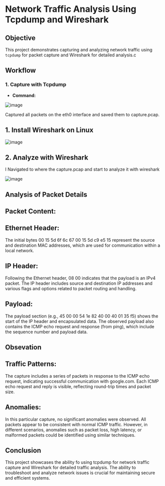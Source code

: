 
# Network Traffic Analysis Using Tcpdump and Wireshark

## Objective
This project demonstrates capturing and analyzing network traffic using `tcpdump` for packet capture and Wireshark for detailed analysis.c

## Workflow

### 1. Capture with Tcpdump
- **Command:**
 
![image](https://github.com/user-attachments/assets/8352de0f-7b4b-4c62-8d99-86a3db0f1e2b)


Captured all packets on the eth0 interface and saved them to capture.pcap.

## 1. Install Wireshark on Linux 

![image](https://github.com/user-attachments/assets/806af965-bfeb-4a91-8edf-766878005fae)


## 2. Analyze with Wireshark

I Navigated to where the capture.pcap and start to analyze it with wireshark

![image](https://github.com/user-attachments/assets/c6c41527-0eda-45bc-acf4-b73a8f91a90b)


## Analysis of Packet Details

## Packet Content:

## Ethernet Header: 
The initial bytes 00 15 5d 6f 6c 67 00 15 5d c9 e5 15 represent the source and destination MAC addresses, which are used for communication within a local network.

## IP Header: 

Following the Ethernet header, 08 00 indicates that the payload is an IPv4 packet. The IP header includes source and destination IP addresses and various flags and options related to packet routing and handling.

## Payload: 
The payload section (e.g., 45 00 00 54 1e 82 40 00 40 01 35 f5) shows the start of the IP header and encapsulated data. The observed payload also contains the ICMP echo request and response (from ping), which include the sequence number and payload data.


## Obsevation

## Traffic Patterns: 
The capture includes a series of packets in response to the ICMP echo request, indicating successful communication with google.com. Each ICMP echo request and reply is visible, reflecting round-trip times and packet size.

## Anomalies: 
In this particular capture, no significant anomalies were observed. All packets appear to be consistent with normal ICMP traffic. However, in different scenarios, anomalies such as packet loss, high latency, or malformed packets could be identified using similar techniques.

## Conclusion
This project showcases the ability fo using tcpdump for network traffic capture and Wireshark for detailed traffic analysis. The ability to troubleshoot and analyze network issues is crucial for maintaining secure and efficient systems.
